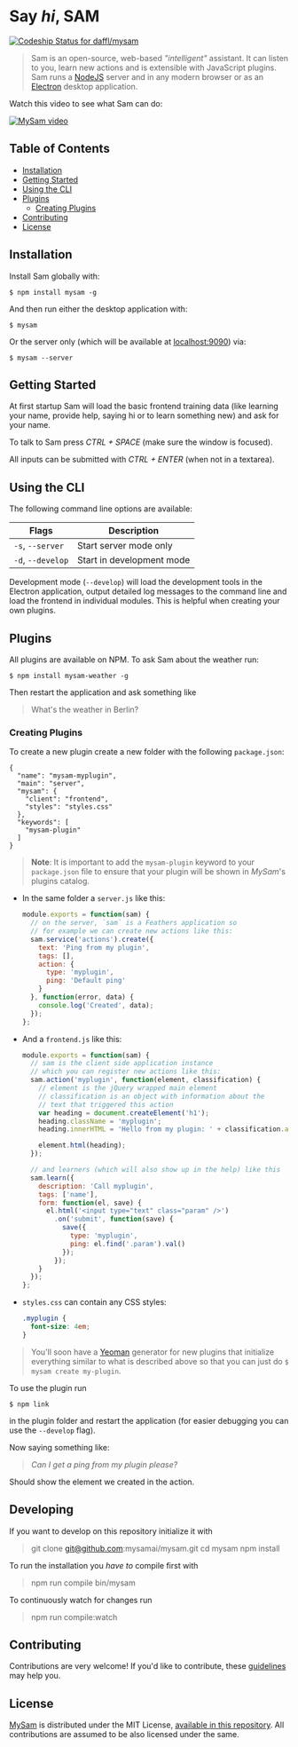 # Say *hi*, SAM

[![Codeship Status for daffl/mysam](https://codeship.com/projects/b26a3f10-3c66-0133-d19d-1276d5d0a1e7/status?branch=master)](https://codeship.com/projects/102258)

> Sam is an open-source, web-based *"intelligent"* assistant. It can listen to you, learn new actions and is extensible with JavaScript plugins. Sam runs a [NodeJS](https://nodejs.org/en/) server and in any modern browser or as an [Electron](http://electron.atom.io/) desktop application.

Watch this video to see what Sam can do:

[![MySam video](http://mysamai.github.io/mysam/mysam-video.png)](https://www.youtube.com/watch?v=VxFtSsCM_bo)

## Table of Contents

- [Installation](#installation)
- [Getting Started](#getting-started)
- [Using the CLI](#using-the-cli)
- [Plugins](#plugins)
  - [Creating Plugins](#creating-plugins)
- [Contributing](#contributing)
- [License](#license)

## Installation

Install Sam globally with:

`$ npm install mysam -g`

And then run either the desktop application with:

`$ mysam`

Or the server only (which will be available at [localhost:9090](http://localhost:9090)) via:

`$ mysam --server`

## Getting Started

At first startup Sam will load the basic frontend training data (like learning your name, provide help, saying hi or to learn something new) and ask for your name.

To talk to Sam press *CTRL + SPACE* (make sure the window is focused).

All inputs can be submitted with *CTRL + ENTER* (when not in a textarea).

## Using the CLI

The following command line options are available:

|       Flags       |        Description        |
|-------------------|---------------------------|
| `-s`, `--server`  | Start server mode only    |
| `-d`, `--develop` | Start in development mode |

Development mode (`--develop`) will load the development tools in the Electron application, output detailed log messages to the command line and load the frontend in individual modules. This is helpful when creating your own plugins.

## Plugins

All plugins are available on NPM. To ask Sam about the weather run:

`$ npm install mysam-weather -g`

Then restart the application and ask something like

> What's the weather in Berlin?

### Creating Plugins

To create a new plugin create a new folder with the following `package.json`:

```
{
  "name": "mysam-myplugin",
  "main": "server",
  "mysam": {
    "client": "frontend",
    "styles": "styles.css"
  },
  "keywords": [
    "mysam-plugin"
  ]
}
```
> **Note**: It is important to add the `mysam-plugin` keyword to your `package.json`
file to ensure that your plugin will be shown in *MySam*'s plugins catalog.

- In the same folder a `server.js` like this:

  ```js
  module.exports = function(sam) {
    // on the server, `sam` is a Feathers application so
    // for example we can create new actions like this:
    sam.service('actions').create({
      text: 'Ping from my plugin',
      tags: [],
      action: {
        type: 'myplugin',
        ping: 'Default ping'
      }
    }, function(error, data) {
      console.log('Created', data);
    });
  };
  ```

- And a `frontend.js` like this:

  ```js
  module.exports = function(sam) {
    // sam is the client side application instance
    // which you can register new actions like this:
    sam.action('myplugin', function(element, classification) {
      // element is the jQuery wrapped main element
      // classification is an object with information about the
      // text that triggered this action
      var heading = document.createElement('h1');
      heading.className = 'myplugin';
      heading.innerHTML = 'Hello from my plugin: ' + classification.action.ping;

      element.html(heading);
    });

    // and learners (which will also show up in the help) like this
    sam.learn({
      description: 'Call myplugin',
      tags: ['name'],
      form: function(el, save) {
        el.html('<input type="text" class="param" />')
          .on('submit', function(save) {
            save({
              type: 'myplugin',
              ping: el.find('.param').val()
            });
          });
      }
    });
  };
  ```

- `styles.css` can contain any CSS styles:

  ```css
  .myplugin {
    font-size: 4em;
  }
  ```

> You'll soon have a [Yeoman](http://yeoman.io/) generator for new plugins
that initialize everything similar to what is described above so that you can
just do `$ mysam create my-plugin`.

To use the plugin run

`$ npm link`

in the plugin folder and restart the application (for easier debugging you can use the `--develop` flag).

Now saying something like:

> *Can I get a ping from my plugin please?*

Should show the element we created in the action.

## Developing

If you want to develop on this repository initialize it with

> git clone git@github.com:mysamai/mysam.git
> cd mysam
> npm install

To run the installation you *have to* compile first with

> npm run compile
> bin/mysam

To continuously watch for changes run

> npm run compile:watch

## Contributing

Contributions are very welcome! If you'd like to contribute, these [guidelines](CONTRIBUTING.md) may help you.

## License

[MySam](https://github.com/mysam/mysam) is distributed under the MIT License, [available in this repository](LICENSE.md). All contributions are assumed to be also licensed under the same.
